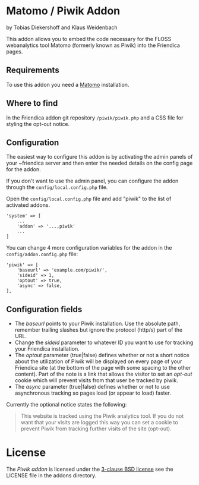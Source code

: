 Matomo / Piwik Addon
============

by Tobias Diekershoff and Klaus Weidenbach

This addon allows you to embed the code necessary for the FLOSS webanalytics tool Matomo (formerly known as Piwik) into the Friendica pages.

Requirements
------------

To use this addon you need a [Matomo](https://matomo.org/) installation.

Where to find
-------------

In the Friendica addon git repository `/piwik/piwik.php` and a CSS file for styling the opt-out notice.

Configuration
-------------

The easiest way to configure this addon is by activating the admin panels of your ~friendica server and then enter the needed details on the config page for the addon.

If you don't want to use the admin panel, you can configure the addon through the `config/local.config.php` file.

Open the `config/local.config.php` file and add "piwik" to the list of activated addons.

    'system' => [
        ...
        'addon' => '...,piwik'
        ...
    ]

You can change 4 more configuration variables for the addon in the `config/addon.config.php` file:

	'piwik' => [
        'baseurl' => 'example.com/piwik/',
        'sideid' => 1,
        'optout' => true,
        'async' => false,
    ],

Configuration fields
---------------------

* The *baseurl* points to your Piwik installation. Use the absolute path, remember trailing slashes but ignore the protocol (http/s) part of the URL.
* Change the *sideid* parameter to whatever ID you want to use for tracking your Friendica installation.
* The *optout* parameter (true|false) defines whether or not a short notice about the utilization of Piwik will be displayed on every page of your Friendica site (at the bottom of the page with some spacing to the
other content). Part of the note is a link that allows the visitor to set an _opt-out_ cookie which will prevent visits from that user be tracked by piwik.
* The *async* parameter (true|false) defines whether or not to use asynchronous tracking so pages load (or appear to load) faster.

Currently the optional notice states the following:

>    This website is tracked using the Piwik analytics tool. If you do not want that your visits are logged this way you can set a cookie to prevent Piwik from tracking further visits of the site (opt-out).

License
=======

The _Piwik addon_ is licensed under the [3-clause BSD license][3] see the LICENSE file in the addons directory.

[3]: http://opensource.org/licenses/BSD-3-Clause

